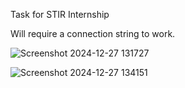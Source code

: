 Task for STIR Internship

Will require a connection string to work.

![Screenshot 2024-12-27 131727](https://github.com/user-attachments/assets/d9c48242-2fa3-4bee-81b7-5f239ebeff2b)

![Screenshot 2024-12-27 134151](https://github.com/user-attachments/assets/4704dbad-5c73-493f-aa06-fa1949dd8d50)
